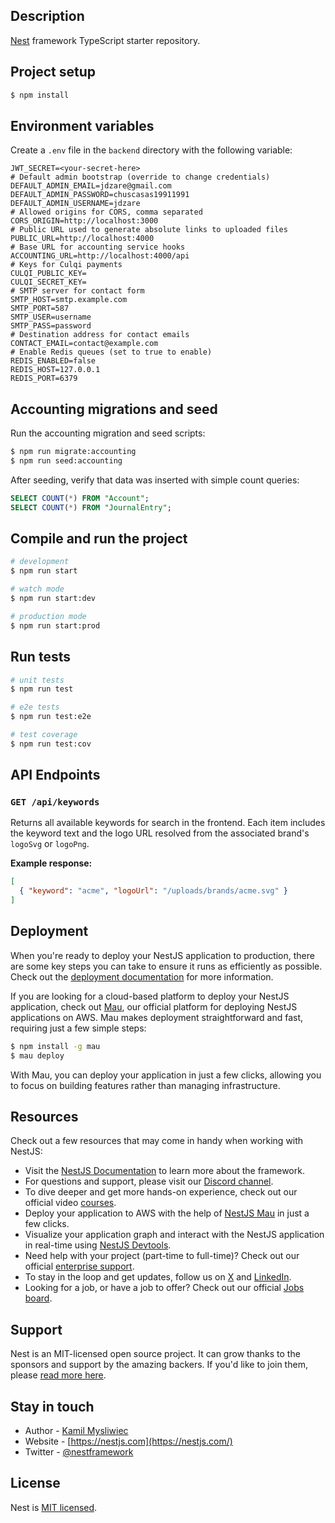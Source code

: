 ## Description

[Nest](https://github.com/nestjs/nest) framework TypeScript starter repository.

## Project setup

```bash
$ npm install
```

## Environment variables

Create a `.env` file in the `backend` directory with the following variable:

```env
JWT_SECRET=<your-secret-here>
# Default admin bootstrap (override to change credentials)
DEFAULT_ADMIN_EMAIL=jdzare@gmail.com
DEFAULT_ADMIN_PASSWORD=chuscasas19911991
DEFAULT_ADMIN_USERNAME=jdzare
# Allowed origins for CORS, comma separated
CORS_ORIGIN=http://localhost:3000
# Public URL used to generate absolute links to uploaded files
PUBLIC_URL=http://localhost:4000
# Base URL for accounting service hooks
ACCOUNTING_URL=http://localhost:4000/api
# Keys for Culqi payments
CULQI_PUBLIC_KEY=
CULQI_SECRET_KEY=
# SMTP server for contact form
SMTP_HOST=smtp.example.com
SMTP_PORT=587
SMTP_USER=username
SMTP_PASS=password
# Destination address for contact emails
CONTACT_EMAIL=contact@example.com
# Enable Redis queues (set to true to enable)
REDIS_ENABLED=false
REDIS_HOST=127.0.0.1
REDIS_PORT=6379
```

## Accounting migrations and seed

Run the accounting migration and seed scripts:

```bash
$ npm run migrate:accounting
$ npm run seed:accounting
```

After seeding, verify that data was inserted with simple count queries:

```sql
SELECT COUNT(*) FROM "Account";
SELECT COUNT(*) FROM "JournalEntry";
```

## Compile and run the project

```bash
# development
$ npm run start

# watch mode
$ npm run start:dev

# production mode
$ npm run start:prod
```

## Run tests

```bash
# unit tests
$ npm run test

# e2e tests
$ npm run test:e2e

# test coverage
$ npm run test:cov
```

## API Endpoints

### `GET /api/keywords`

Returns all available keywords for search in the frontend. Each item includes the
keyword text and the logo URL resolved from the associated brand's `logoSvg` or
`logoPng`.

**Example response:**

```json
[
  { "keyword": "acme", "logoUrl": "/uploads/brands/acme.svg" }
]
```

## Deployment

When you're ready to deploy your NestJS application to production, there are some key steps you can take to ensure it runs as efficiently as possible. Check out the [deployment documentation](https://docs.nestjs.com/deployment) for more information.

If you are looking for a cloud-based platform to deploy your NestJS application, check out [Mau](https://mau.nestjs.com), our official platform for deploying NestJS applications on AWS. Mau makes deployment straightforward and fast, requiring just a few simple steps:

```bash
$ npm install -g mau
$ mau deploy
```

With Mau, you can deploy your application in just a few clicks, allowing you to focus on building features rather than managing infrastructure.

## Resources

Check out a few resources that may come in handy when working with NestJS:

- Visit the [NestJS Documentation](https://docs.nestjs.com) to learn more about the framework.
- For questions and support, please visit our [Discord channel](https://discord.gg/G7Qnnhy).
- To dive deeper and get more hands-on experience, check out our official video [courses](https://courses.nestjs.com/).
- Deploy your application to AWS with the help of [NestJS Mau](https://mau.nestjs.com) in just a few clicks.
- Visualize your application graph and interact with the NestJS application in real-time using [NestJS Devtools](https://devtools.nestjs.com).
- Need help with your project (part-time to full-time)? Check out our official [enterprise support](https://enterprise.nestjs.com).
- To stay in the loop and get updates, follow us on [X](https://x.com/nestframework) and [LinkedIn](https://linkedin.com/company/nestjs).
- Looking for a job, or have a job to offer? Check out our official [Jobs board](https://jobs.nestjs.com).

## Support

Nest is an MIT-licensed open source project. It can grow thanks to the sponsors and support by the amazing backers. If you'd like to join them, please [read more here](https://docs.nestjs.com/support).

## Stay in touch

- Author - [Kamil Mysliwiec](https://twitter.com/kammysliwiec)
- Website - [https://nestjs.com](https://nestjs.com/)
- Twitter - [@nestframework](https://twitter.com/nestframework)

## License

Nest is [MIT licensed](https://github.com/nestjs/nest/blob/master/LICENSE).
